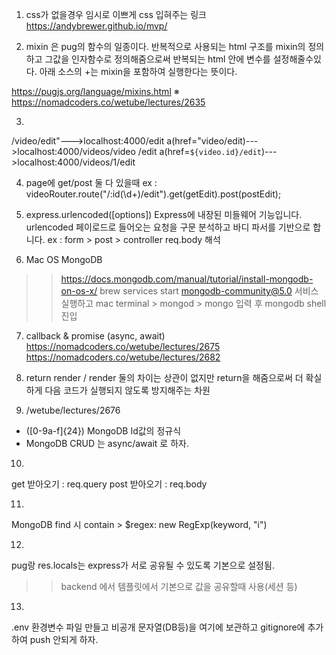 1. css가 없을경우 임시로 이쁘게 css 입혀주는 링크
https://andybrewer.github.io/mvp/

2. mixin 은 pug의 함수의 일종이다. 반복적으로 사용되는 html 구조를 mixin의 정의하고 그값을 인자함수로 정의해줌으로써 반복되는 html 안에 변수를 설정해줄수있다. 아래 소스의 +는 mixin을 포함하여 실행한다는 뜻이다.

https://pugjs.org/language/mixins.html
※ https://nomadcoders.co/wetube/lectures/2635

3. 
/video/edit"--->localhost:4000/edit
a(href="video/edit)--->localhost:4000/videos/video /edit
a(href=`${video.id}/edit`)--->localhost:4000/videos/1/edit

4. page에 get/post 둘 다 있을때
ex : videoRouter.route("/:id(\\d+)/edit").get(getEdit).post(postEdit);

5. express.urlencoded([options])
Express에 내장된 미들웨어 기능입니다. urlencoded 페이로드로 들어오는 요청을 구문 분석하고 바디 파서를 기반으로 합니다.
ex : form > post > controller req.body 해석

6. Mac OS MongoDB
>> https://docs.mongodb.com/manual/tutorial/install-mongodb-on-os-x/
>> brew services start mongodb-community@5.0 서비스 실행하고
>> mac terminal > mongod > mongo 입력 후 mongodb shell 진입

7. callback & promise (async, await)
https://nomadcoders.co/wetube/lectures/2675
https://nomadcoders.co/wetube/lectures/2682

8. return render / render 둘의 차이는 상관이 없지만 return을 해줌으로써 더 확실하게 다음 코드가 실행되지 않도록 방지해주는 차원

9. /wetube/lectures/2676
- ([0-9a-f]{24}) MongoDB Id값의 정규식
- MongoDB CRUD 는 async/await 로 하자.

10. 
get 받아오기 : req.query
post 받아오기 : req.body

11. 
MongoDB find 시 contain > $regex: new RegExp(keyword, "i")

12.
pug랑 res.locals는 express가 서로 공유될 수 있도록 기본으로 설정됨.
>> backend 에서 템플릿에서 기본으로 값을 공유할때 사용(세션 등)

13. 
.env 환경변수 파일 만들고 비공개 문자열(DB등)을 여기에 보관하고
gitignore에 추가하여 push 안되게 하자.